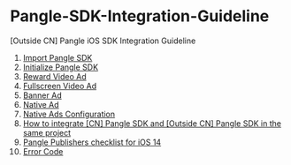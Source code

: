 # Pangle-SDK-Integration-Guideline
 [Outside CN] Pangle iOS SDK Integration Guideline


1. [Import Pangle SDK](1_Import_Pangle_SDK.md)
2. [Initialize Pangle SDK](2_Initialize_Pangle_SDK.md)
3. [Reward Video Ad](3_Rewarded_Video_Ads.md)
4. [Fullscreen Video Ad](4_Fullscreen_Video_Ads.md)
5. [Banner Ad](5_Banner_Ads.md)
6. [Native Ad](6_native_ad.md)
7. [Native Ads Configuration](7_native_ads_configuration.md)
8. [How to integrate [CN] Pangle SDK and [Outside CN] Pangle SDK in the same project](8_integrate_two_sdk.md)
9. [Pangle Publishers checklist for iOS 14](9_ios14.md)
10. [Error Code](10_errorcode.md)
